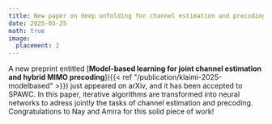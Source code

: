 ```yaml
---
title: New paper on deep unfolding for channel estimation and precoding accepted at SPAWC
date: 2025-05-25
math: true
image:
  placement: 2
---
```


A new preprint entitled [**Model-based learning for joint channel estimation and hybrid MIMO precoding**]({{< ref "/publication/klaimi-2025-modelbased" >}}) just appeared on arXiv, and it has been accepted to SPAWC. In this paper, iterative algorithms are transformed into neural networks to adress jointly the tasks of channel estimation and precoding. Congratulations to Nay and Amira for this solid piece of work!
